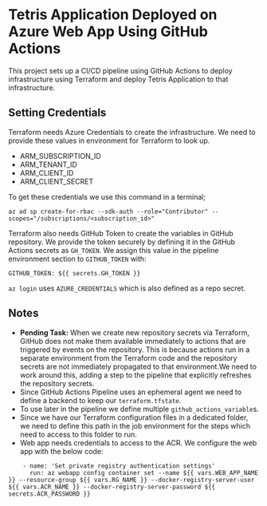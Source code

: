 # Tetris Application Deployed on Azure Web App Using GitHub Actions

This project sets up a CI/CD pipeline using GitHub Actions to deploy infrastructure using Terraform and deploy Tetris Application to that infrastructure.

## Setting Credentials

Terraform needs Azure Credentials to create the infrastructure. We need to provide these values in environment for Terraform to look up.
- ARM_SUBSCRIPTION_ID
- ARM_TENANT_ID
- ARM_CLIENT_ID
- ARM_CLIENT_SECRET

To get these credentials we use this command in a terminal;
```
az ad sp create-for-rbac --sdk-auth --role="Contributor" --scopes="/subscriptions/<subscription_id>"
```

Terraform also needs GitHub Token to create the variables in GitHub repository. We provide the token securely by defining it in the GitHub Actions secrets as `GH_TOKEN`. We assign this value in the pipeline environment section to `GITHUB_TOKEN` with:
```
GITHUB_TOKEN: ${{ secrets.GH_TOKEN }}
```

`az login` uses `AZURE_CREDENTIALS` which is also defined as a repo secret.

## Notes

- **Pending Task:** When we create new repository secrets via Terraform, GitHub does not make them available immediately to actions that are triggered by events on the repository. This is because actions run in a separate environment from the Terraform code and the repository secrets are not immediately propagated to that environment.We need to work around this, adding a step to the pipeline that explicitly refreshes the repository secrets.
- Since GitHub Actions Pipeline uses an ephemeral agent we need to define a backend to keep our `terraform.tfstate`.
- To use later in the pipeline we define multiple `github_actions_variable`s.
- Since we have our Terraform configuration files in a dedicated folder, we need to define this path in the job environment for the steps which need to access to this folder to run.
- Web app needs credentials to access to the ACR. We configure the web app with the below code:
```
    - name: 'Set private registry authentication settings'
      run: az webapp config container set --name ${{ vars.WEB_APP_NAME }} --resource-group ${{ vars.RG_NAME }} --docker-registry-server-user ${{ vars.ACR_NAME }} --docker-registry-server-password ${{ secrets.ACR_PASSWORD }}
```

